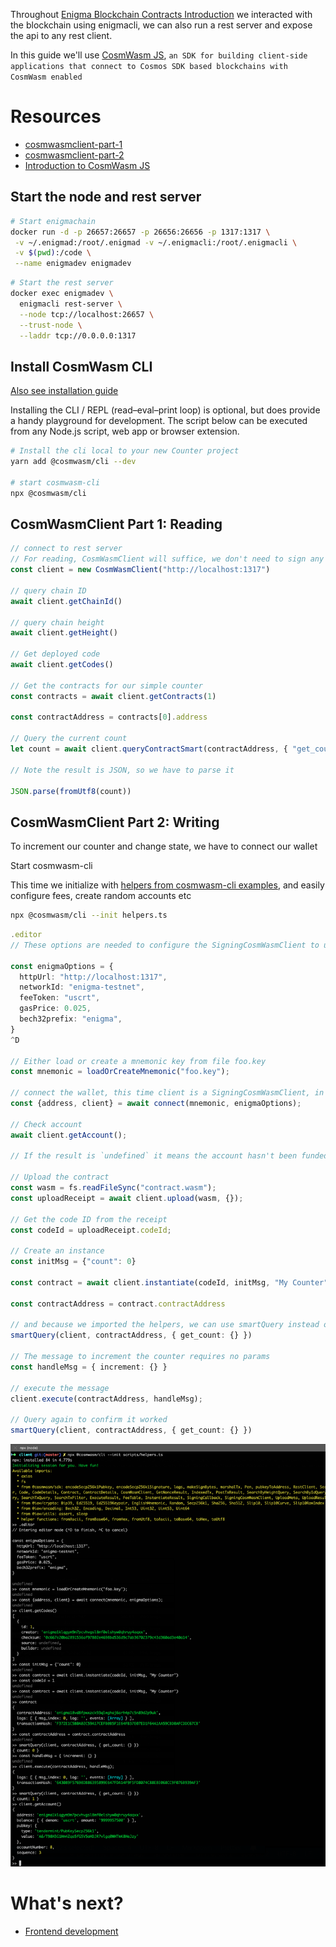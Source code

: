 Throughout [Enigma Blockchain Contracts Introduction](README.md) we interacted with the blockchain using enigmacli, we can also run a rest server and expose the api to any rest client. 

In this guide we'll use [CosmWasm JS](https://github.com/CosmWasm/cosmwasm-js), `an SDK for building client-side applications that connect to Cosmos SDK based blockchains with CosmWasm enabled`

# Resources
- [cosmwasmclient-part-1](https://medium.com/confio/cosmwasmclient-part-1-reading-e0313472a158)
- [cosmwasmclient-part-2](https://medium.com/confio/cosmwasmclient-part-2-writing-dfb608f1a7f9)
- [Introduction to CosmWasm JS](https://medium.com/confio/introduction-to-cosmwasm-js-548f58d9f6af)

## Start the node and rest server

```bash
# Start enigmachain
docker run -d -p 26657:26657 -p 26656:26656 -p 1317:1317 \
 -v ~/.enigmad:/root/.enigmad -v ~/.enigmacli:/root/.enigmacli \
 -v $(pwd):/code \
 --name enigmadev enigmadev
```

```bash
# Start the rest server
docker exec enigmadev \
  enigmacli rest-server \
  --node tcp://localhost:26657 \
  --trust-node \
  --laddr tcp://0.0.0.0:1317
```

## Install CosmWasm CLI 
[Also see installation guide](https://github.com/CosmWasm/cosmwasm-js/tree/master/packages/cli#installation-and-first-run)

Installing the CLI / REPL (read–eval–print loop) is optional, but does provide a handy playground for development. The script below can be executed from any Node.js script, web app or browser extension.

```bash
# Install the cli local to your new Counter project
yarn add @cosmwasm/cli --dev

# start cosmwasm-cli
npx @cosmwasm/cli
```

## CosmWasmClient Part 1: Reading

```ts
// connect to rest server
// For reading, CosmWasmClient will suffice, we don't need to sign any transactions
const client = new CosmWasmClient("http://localhost:1317")

// query chain ID
await client.getChainId()

// query chain height
await client.getHeight()

// Get deployed code
await client.getCodes()

// Get the contracts for our simple counter
const contracts = await client.getContracts(1)

const contractAddress = contracts[0].address

// Query the current count
let count = await client.queryContractSmart(contractAddress, { "get_count": {}})

// Note the result is JSON, so we have to parse it

JSON.parse(fromUtf8(count))
```

## CosmWasmClient Part 2: Writing

To increment our counter and change state, we have to connect our wallet

Start cosmwasm-cli

This time we initialize with [helpers from cosmwasm-cli examples](https://github.com/levackt/cosmwasm-js/blob/master/packages/cli/examples/helpers.ts), and easily configure fees, create random accounts etc

```bash
npx @cosmwasm/cli --init helpers.ts
```

```ts
.editor
// These options are needed to configure the SigningCosmWasmClient to use enigma-testnet

const enigmaOptions = {
  httpUrl: "http://localhost:1317",
  networkId: "enigma-testnet",
  feeToken: "uscrt",
  gasPrice: 0.025,
  bech32prefix: "enigma",
}
^D

// Either load or create a mnemonic key from file foo.key
const mnemonic = loadOrCreateMnemonic("foo.key");

// connect the wallet, this time client is a SigningCosmWasmClient, in order to sign and broadcast transactions.
const {address, client} = await connect(mnemonic, enigmaOptions);

// Check account
await client.getAccount();

// If the result is `undefined` it means the account hasn't been funded.

// Upload the contract
const wasm = fs.readFileSync("contract.wasm");
const uploadReceipt = await client.upload(wasm, {});

// Get the code ID from the receipt
const codeId = uploadReceipt.codeId;

// Create an instance
const initMsg = {"count": 0}

const contract = await client.instantiate(codeId, initMsg, "My Counter")

const contractAddress = contract.contractAddress

// and because we imported the helpers, we can use smartQuery instead of client.queryContractSmart
smartQuery(client, contractAddress, { get_count: {} })

// The message to increment the counter requires no params
const handleMsg = { increment: {} }

// execute the message
client.execute(contractAddress, handleMsg);

// Query again to confirm it worked
smartQuery(client, contractAddress, { get_count: {} })

```
![](cosmwasm-cli.png)

# What's next?

- [Frontend development](building-a-frontend.md)